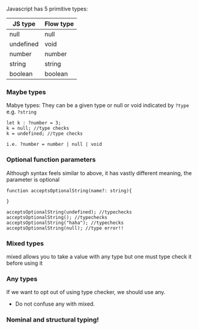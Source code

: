 
Javascript has 5 primitive types:

| JS type      | Flow type |
|--------------|-----------|
| null         |  null     |
| undefined    |  void     |
| number       |  number   |
| string       |  string   |
| boolean      |  boolean  |

### Maybe types
Mabye types: They can be a given type or null or void indicated by ```?type``` e.g. ```?string```

```
let k : ?number = 3;
k = null; //type checks
k = undefined; //type checks

i.e. ?number = number | null | void
```

### Optional function parameters

Although syntax feels similar to above, it has vastly different meaning, the parameter is optional
```
function acceptsOptionalString(name?: string){

}

acceptsOptionalString(undefined); //typechecks
acceptsOptionalString(); //typechecks
acceptsOptionalString("haha"); //typechecks
acceptsOptionalString(null); //type error!!
```


### Mixed types
mixed allows you to take a value with any type
but one must type check it before using it

### Any types
If we want to opt out of using type checker, we
should use any.
* Do not confuse any with mixed.



### Nominal and structural typing!